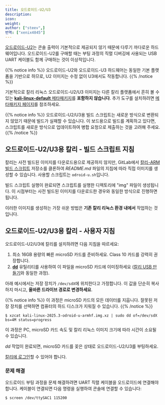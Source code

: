 ```yaml
---
title: 오드로이드-U2/U3
description:
icon:
weight:
author: ["steev",]
번역: ["xenix4845"]
---
```


[오드로이드-U2](https://www.hardkernel.com/main/products/prdt_info.php?g_code=G135341370451)는 콘솔 출력이 기본적으로 제공되지 않기 때문에 다루기 까다로운 하드웨어입니다. 오드로이드-U2를 구매할 때는 부팅 과정의 직렬 디버깅에 사용되는 USB UART 케이블도 함께 구매하는 것이 이상적입니다.

{{% notice info %}}
오드로이드-U2와 오드로이드-U3 하드웨어는 동일한 기본 플랫폼을 기반으로 하므로, U2 이미지는 수정 없이 U3에서도 작동합니다.
{{% /notice %}}

기본적으로 칼리 리눅스 오드로이드-U2/U3 이미지는 다른 칼리 플랫폼에서 흔히 볼 수 있는 [**kali-linux-default** 메타패키지](/docs/general-use/metapackages/)를 **포함하지 않습니다**. 추가 도구를 설치하려면 [메타패키지 페이지](/docs/general-use/metapackages/)를 참조하세요.

{{% notice info %}}
오드로이드-U2/U3용 빌드 스크립트는 새로운 방식으로 변환되지 않았기 때문에 빌드가 실패할 수 있습니다. 이 보드용으로 빌드를 계획하고 있다면, 스크립트를 새로운 방식으로 업데이트하여 병합 요청으로 제출하는 것을 고려해 주세요.
{{% /notice %}}

## 오드로이드-U2/U3용 칼리 - 빌드 스크립트 지침

칼리는 사전 빌드된 이미지를 다운로드용으로 제공하지 않지만, GitLab에서 [칼리-ARM 빌드 스크립트](https://gitlab.com/kalilinux/build-scripts/kali-arm) 저장소를 클론하여 _README.md_ 파일의 지침에 따라 직접 이미지를 생성할 수 있습니다. 사용할 스크립트는 `odroid-u.sh`입니다.

빌드 스크립트 실행이 완료되면 스크립트를 실행한 디렉토리에 "img" 파일이 생성됩니다. 이 시점부터는 사전 빌드된 이미지를 다운로드한 경우와 동일한 방식으로 진행하면 됩니다.

이러한 이미지를 생성하는 가장 쉬운 방법은 **기존 칼리 리눅스 환경 내에서** 작업하는 것입니다.

## 오드로이드-U2/U3용 칼리 - 사용자 지침

오드로이드-U2/U3에 칼리를 설치하려면 다음 지침을 따르세요:

1. 최소 16GB 용량의 빠른 microSD 카드를 준비하세요. Class 10 카드를 강력히 권장합니다.
2. **[dd](https://manpages.debian.org/testing/coreutils/dd.1.en.html)** 유틸리티를 사용하여 이 파일을 microSD 카드에 이미징하세요 ([칼리 USB 만들기](/docs/usb/live-usb-install-with-windows/)와 동일한 과정).

아래 예시에서는 저장 장치가 `/dev/sdX`에 위치한다고 가정합니다. 이 값을 단순히 복사하지 마시고, **올바른 드라이브 경로로 변경하세요**.

{{% notice info %}}
이 과정은 microSD 카드의 모든 데이터를 지웁니다. 잘못된 저장 장치를 선택하면 컴퓨터의 하드 디스크가 지워질 수 있습니다.
{{% /notice %}}

```console
$ xzcat kali-linux-2025.3-odroid-u-armhf.img.xz | sudo dd of=/dev/sdX bs=4M status=progress
```

이 과정은 PC, microSD 카드 속도 및 칼리 리눅스 이미지 크기에 따라 시간이 소요될 수 있습니다.

_dd_ 작업이 완료되면, microSD 카드를 꽂은 상태로 오드로이드-U2/U3를 부팅하세요.

[칼리에 로그인](/docs/introduction/default-credentials/)할 수 있어야 합니다.

### 문제 해결

오드로이드 부팅 과정을 문제 해결하려면 UART 직렬 케이블을 오드로이드에 연결해야 합니다. 케이블이 연결되면 다음 명령을 실행하여 콘솔에 연결할 수 있습니다:

```console
$ screen /dev/ttySAC1 115200
```
